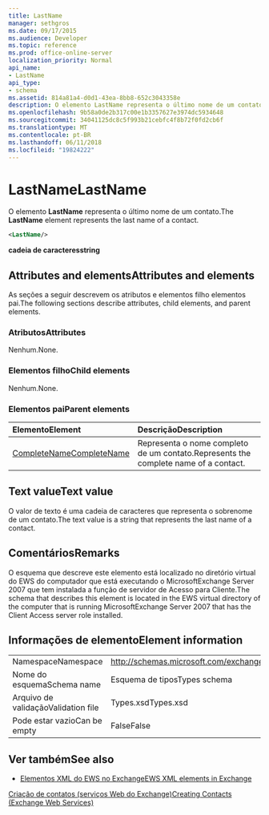 ```yaml
---
title: LastName
manager: sethgros
ms.date: 09/17/2015
ms.audience: Developer
ms.topic: reference
ms.prod: office-online-server
localization_priority: Normal
api_name:
- LastName
api_type:
- schema
ms.assetid: 814a81a4-d0d1-43ea-8bb8-652c3043358e
description: O elemento LastName representa o último nome de um contato.
ms.openlocfilehash: 9b58a0de2b317c00e1b3357627e3974dc5934648
ms.sourcegitcommit: 34041125dc8c5f993b21cebfc4f8b72f0fd2cb6f
ms.translationtype: MT
ms.contentlocale: pt-BR
ms.lasthandoff: 06/11/2018
ms.locfileid: "19824222"
---
```

# <a name="lastname"></a><span data-ttu-id="8c207-103">LastName</span><span class="sxs-lookup"><span data-stu-id="8c207-103">LastName</span></span>

<span data-ttu-id="8c207-104">O elemento **LastName** representa o último nome de um contato.</span><span class="sxs-lookup"><span data-stu-id="8c207-104">The **LastName** element represents the last name of a contact.</span></span> 
  
```xml
<LastName/>
```

 <span data-ttu-id="8c207-105">**cadeia de caracteres**</span><span class="sxs-lookup"><span data-stu-id="8c207-105">**string**</span></span>
## <a name="attributes-and-elements"></a><span data-ttu-id="8c207-106">Attributes and elements</span><span class="sxs-lookup"><span data-stu-id="8c207-106">Attributes and elements</span></span>

<span data-ttu-id="8c207-107">As seções a seguir descrevem os atributos e elementos filho elementos pai.</span><span class="sxs-lookup"><span data-stu-id="8c207-107">The following sections describe attributes, child elements, and parent elements.</span></span>
  
### <a name="attributes"></a><span data-ttu-id="8c207-108">Atributos</span><span class="sxs-lookup"><span data-stu-id="8c207-108">Attributes</span></span>

<span data-ttu-id="8c207-109">Nenhum.</span><span class="sxs-lookup"><span data-stu-id="8c207-109">None.</span></span>
  
### <a name="child-elements"></a><span data-ttu-id="8c207-110">Elementos filho</span><span class="sxs-lookup"><span data-stu-id="8c207-110">Child elements</span></span>

<span data-ttu-id="8c207-111">Nenhum.</span><span class="sxs-lookup"><span data-stu-id="8c207-111">None.</span></span>
  
### <a name="parent-elements"></a><span data-ttu-id="8c207-112">Elementos pai</span><span class="sxs-lookup"><span data-stu-id="8c207-112">Parent elements</span></span>

|<span data-ttu-id="8c207-113">**Elemento**</span><span class="sxs-lookup"><span data-stu-id="8c207-113">**Element**</span></span>|<span data-ttu-id="8c207-114">**Descrição**</span><span class="sxs-lookup"><span data-stu-id="8c207-114">**Description**</span></span>|
|:-----|:-----|
|[<span data-ttu-id="8c207-115">CompleteName</span><span class="sxs-lookup"><span data-stu-id="8c207-115">CompleteName</span></span>](completename.md) <br/> |<span data-ttu-id="8c207-116">Representa o nome completo de um contato.</span><span class="sxs-lookup"><span data-stu-id="8c207-116">Represents the complete name of a contact.</span></span>  <br/> |
   
## <a name="text-value"></a><span data-ttu-id="8c207-117">Text value</span><span class="sxs-lookup"><span data-stu-id="8c207-117">Text value</span></span>

<span data-ttu-id="8c207-118">O valor de texto é uma cadeia de caracteres que representa o sobrenome de um contato.</span><span class="sxs-lookup"><span data-stu-id="8c207-118">The text value is a string that represents the last name of a contact.</span></span>
  
## <a name="remarks"></a><span data-ttu-id="8c207-119">Comentários</span><span class="sxs-lookup"><span data-stu-id="8c207-119">Remarks</span></span>

<span data-ttu-id="8c207-120">O esquema que descreve este elemento está localizado no diretório virtual do EWS do computador que está executando o MicrosoftExchange Server 2007 que tem instalada a função de servidor de Acesso para Cliente.</span><span class="sxs-lookup"><span data-stu-id="8c207-120">The schema that describes this element is located in the EWS virtual directory of the computer that is running MicrosoftExchange Server 2007 that has the Client Access server role installed.</span></span>
  
## <a name="element-information"></a><span data-ttu-id="8c207-121">Informações de elemento</span><span class="sxs-lookup"><span data-stu-id="8c207-121">Element information</span></span>

|||
|:-----|:-----|
|<span data-ttu-id="8c207-122">Namespace</span><span class="sxs-lookup"><span data-stu-id="8c207-122">Namespace</span></span>  <br/> |http://schemas.microsoft.com/exchange/services/2006/types  <br/> |
|<span data-ttu-id="8c207-123">Nome do esquema</span><span class="sxs-lookup"><span data-stu-id="8c207-123">Schema name</span></span>  <br/> |<span data-ttu-id="8c207-124">Esquema de tipos</span><span class="sxs-lookup"><span data-stu-id="8c207-124">Types schema</span></span>  <br/> |
|<span data-ttu-id="8c207-125">Arquivo de validação</span><span class="sxs-lookup"><span data-stu-id="8c207-125">Validation file</span></span>  <br/> |<span data-ttu-id="8c207-126">Types.xsd</span><span class="sxs-lookup"><span data-stu-id="8c207-126">Types.xsd</span></span>  <br/> |
|<span data-ttu-id="8c207-127">Pode estar vazio</span><span class="sxs-lookup"><span data-stu-id="8c207-127">Can be empty</span></span>  <br/> |<span data-ttu-id="8c207-128">False</span><span class="sxs-lookup"><span data-stu-id="8c207-128">False</span></span>  <br/> |
   
## <a name="see-also"></a><span data-ttu-id="8c207-129">Ver também</span><span class="sxs-lookup"><span data-stu-id="8c207-129">See also</span></span>



- [<span data-ttu-id="8c207-130">Elementos XML do EWS no Exchange</span><span class="sxs-lookup"><span data-stu-id="8c207-130">EWS XML elements in Exchange</span></span>](ews-xml-elements-in-exchange.md)


[<span data-ttu-id="8c207-131">Criação de contatos (serviços Web do Exchange)</span><span class="sxs-lookup"><span data-stu-id="8c207-131">Creating Contacts (Exchange Web Services)</span></span>](http://msdn.microsoft.com/library/4845917e-70d1-481c-bbd7-011ec6571789%28Office.15%29.aspx)

